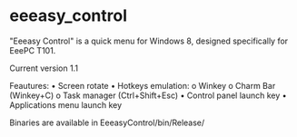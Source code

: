 eeeasy_control
==============
"Eeeasy Control" is a quick menu for Windows 8, designed specifically for EeePC T101.

Current version 1.1

Feautures:
•	Screen rotate
•	Hotkeys emulation:
  o	Winkey
  o	Charm Bar (Winkey+C)
  o	Task manager (Ctrl+Shift+Esc)
•	Control panel launch key
•	Applications menu launch key

Binaries are available in EeeasyControl/bin/Release/
